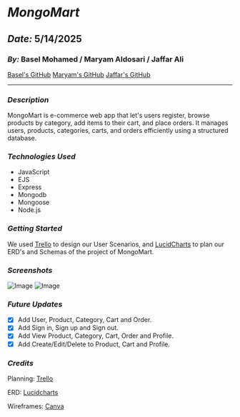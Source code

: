 # **_MongoMart_**

## **_Date:_** 5/14/2025

### **_By:_** Basel Mohamed / Maryam Aldosari / Jaffar Ali

[Basel's GitHub](https://github.com/BMH2000619)
[Maryam's GitHub](https://github.com/Maldoseri23)
[Jaffar's GitHub](https://github.com/Jaffar43)

---

### **_Description_**

MongoMart is e-commerce web app that let's users register, browse products by category, add items to their cart, and place orders. It manages users, products, categories, carts, and orders efficiently using a structured database.

### **_Technologies Used_**

- JavaScript
- EJS
- Express
- Mongodb
- Mongoose
- Node.js

### **_Getting Started_**

We used [Trello](https://trello.com/invite/b/682443481fd7081a7534c933/ATTI6974029c7d174b10de09a2f77d7b2fe1AE8D2523/basic-board) to design our User Scenarios, and [LucidCharts](https://lucid.app/lucidchart/effc16ee-826c-4ad3-a44a-b49c64308da0/edit?viewport_loc=-1000%2C-57%2C2217%2C1032%2C0_0&invitationId=inv_72f1e25a-d465-4855-804a-bf1d1e3545f3) to plan our ERD's and Schemas of the project of MongoMart.

### **_Screenshots_**

![Image](https://i.imgur.com/cxbxLlX.png)
![Image](https://i.imgur.com/OGCAHPX.png)

### **_Future Updates_**

- [X] Add User, Product, Category, Cart and Order.
- [X] Add Sign in, Sign up and Sign out.
- [X] Add View Product, Category, Cart, Order and Profile.
- [X] Add Create/Edit/Delete to Product, Cart and Profile.

### **_Credits_**

Planning: [Trello](https://trello.com/)

ERD: [Lucidcharts](https://www.lucidchart.com/)

Wireframes: [Canva](https://www.canva.com/)
